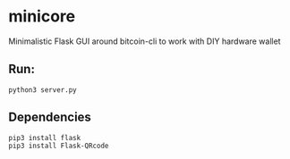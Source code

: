 # minicore

Minimalistic Flask GUI around bitcoin-cli to work with DIY hardware wallet

## Run:

```
python3 server.py
```

## Dependencies

```
pip3 install flask
pip3 install Flask-QRcode
```